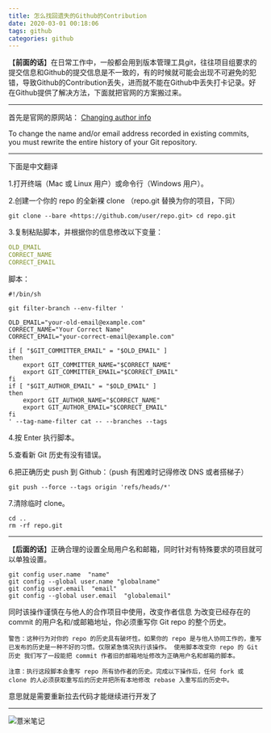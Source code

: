 ```yaml
---
title: 怎么找回遗失的Github的Contribution
date: 2020-03-01 00:18:06
tags: github
categories: github
---
```

【**前面的话**】在日常工作中，一般都会用到版本管理工具git，往往项目组要求的提交信息和Github的提交信息是不一致的，有的时候就可能会出现不可避免的犯错，导致Github的Contribution丢失，进而就不能在Github中丢失打卡记录。好在Github提供了解决方法，下面就把官网的方案搬过来。

---

首先是官网的原网站：
[Changing author info](https://help.github.com/en/github/using-git/changing-author-info) 

To change the name and/or email address recorded in existing commits, you must rewrite the entire history of your Git repository.


---
下面是中文翻译

1.打开终端（Mac 或 Linux 用户）或命令行（Windows 用户）。

2.创建一个你的 repo 的全新裸 clone （repo.git 替换为你的项目，下同） 
```shell script
git clone --bare <https://github.com/user/repo.git> cd repo.git
```

3.复制粘贴脚本，并根据你的信息修改以下变量：
```yaml
OLD_EMAIL
CORRECT_NAME
CORRECT_EMAIL
```

脚本：
```shell script
#!/bin/sh

git filter-branch --env-filter '

OLD_EMAIL="your-old-email@example.com"
CORRECT_NAME="Your Correct Name"
CORRECT_EMAIL="your-correct-email@example.com"

if [ "$GIT_COMMITTER_EMAIL" = "$OLD_EMAIL" ]
then
    export GIT_COMMITTER_NAME="$CORRECT_NAME"
    export GIT_COMMITTER_EMAIL="$CORRECT_EMAIL"
fi
if [ "$GIT_AUTHOR_EMAIL" = "$OLD_EMAIL" ]
then
    export GIT_AUTHOR_NAME="$CORRECT_NAME"
    export GIT_AUTHOR_EMAIL="$CORRECT_EMAIL"
fi
' --tag-name-filter cat -- --branches --tags
```

4.按 Enter 执行脚本。

5.查看新 Git 历史有没有错误。

6.把正确历史 push 到 Github：（push 有困难时记得修改 DNS 或者搭梯子） 
```shell script
git push --force --tags origin 'refs/heads/*'
```

7.清除临时 clone。
 ```shell script
cd ..
rm -rf repo.git
```

---
【**后面的话**】正确合理的设置全局用户名和邮箱，同时针对有特殊要求的项目就可以单独设置。
```shell script
git config user.name  "name"
git config --global user.name "globalname"
git config user.email  "email"
git config --global user.email  "globalemail"

```
同时该操作谨慎在与他人的合作项目中使用，改变作者信息 为改变已经存在的 commit 的用户名和/或邮箱地址，你必须重写你 Git repo 的整个历史。

    警告：这种行为对你的 repo 的历史具有破坏性。如果你的 repo 是与他人协同工作的，重写已发布的历史是一种不好的习惯。仅限紧急情况执行该操作。 使用脚本改变你 repo 的 Git 历史 我们写了一段能把 commit 作者旧的邮箱地址修改为正确用户名和邮箱的脚本。
    
    注意：执行这段脚本会重写 repo 所有协作者的历史。完成以下操作后，任何 fork 或 clone 的人必须获取重写后的历史并把所有本地修改 rebase 入重写后的历史中。

意思就是需要重新拉去代码才能继续进行开发了

---

![薏米笔记](https://image.eelve.com/eblog/eblog-b269767ff45b4e01a1c380e38898c1c0.png)

